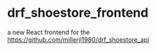 # drf_shoestore_frontend
a new React frontend for the https://github.com/millerjl1980/drf_shoestore_api
